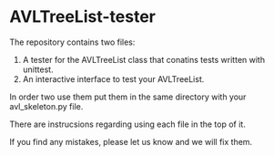 # AVLTreeList-tester

The repository contains two files:
1. A tester for the AVLTreeList class that conatins tests written with unittest.
2. An interactive interface to test your AVLTreeList.

In order two use them put them in the same directory with your avl_skeleton.py file.

There are instrucsions regarding using each file in the top of it.

If you find any mistakes, please let us know and we will fix them.
